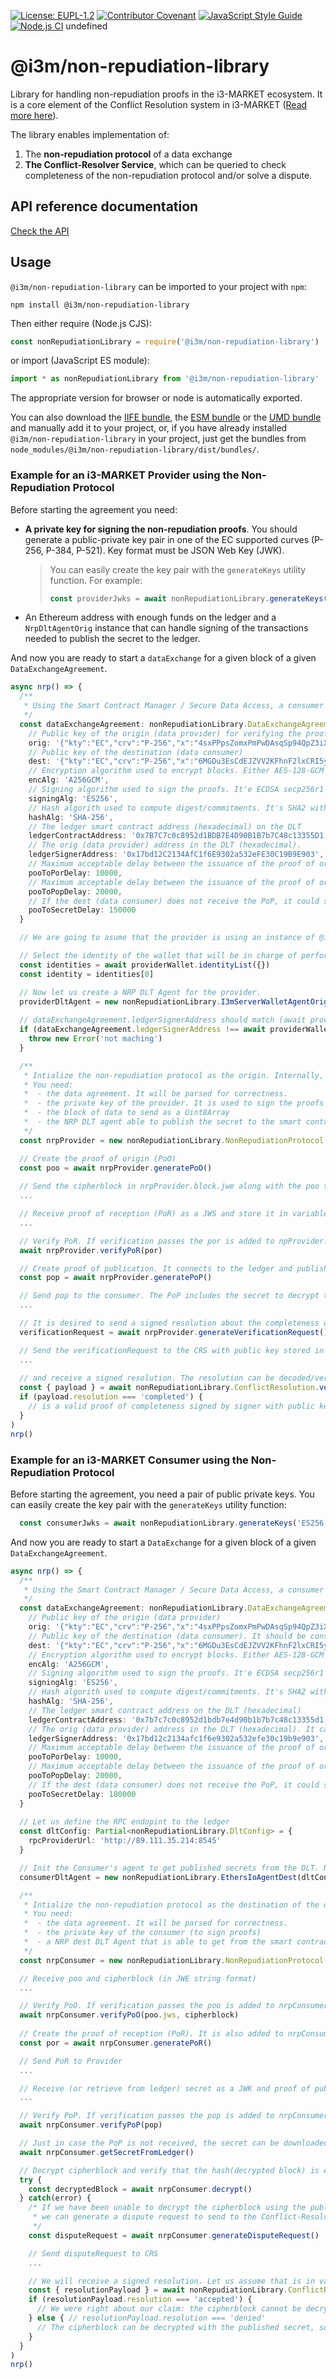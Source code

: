 [![License: EUPL-1.2](https://img.shields.io/badge/license-EUPL--1.2-green.svg)](LICENSE)
[![Contributor Covenant](https://img.shields.io/badge/Contributor%20Covenant-2.1-4baaaa.svg)](CODE_OF_CONDUCT.md)
[![JavaScript Style Guide](https://img.shields.io/badge/code_style-standard-brightgreen.svg)](https://standardjs.com)
[![Node.js CI](https://github.com/i3-Market-V2-Public-Repository/SP3-SCGBSSW-CR-NonRepudiationLibrary/actions/workflows/build-and-test.yml/badge.svg)](https://github.com/i3-Market-V2-Public-Repository/SP3-SCGBSSW-CR-NonRepudiationLibrary/actions/workflows/build-and-test.yml)
undefined

# @i3m/non-repudiation-library

Library for handling non-repudiation proofs in the i3-MARKET ecosystem. It is a core element of the Conflict Resolution system in i3-MARKET ([Read more here](https://github.com/i3-Market-V2-Public-Repository/SP3-SCGBSSW-CR-Documentation#conflict-resolution--non-repudiation-protocol)).

The library enables implementation of:

1. The **non-repudiation protocol** of a data exchange
2. **The Conflict-Resolver Service**, which can be queried to check completeness of the non-repudiation protocol and/or solve a dispute.

## API reference documentation

[Check the API](./docs/API.md)

## Usage

`@i3m/non-repudiation-library` can be imported to your project with `npm`:

```console
npm install @i3m/non-repudiation-library
```

Then either require (Node.js CJS):

```javascript
const nonRepudiationLibrary = require('@i3m/non-repudiation-library')
```

or import (JavaScript ES module):

```javascript
import * as nonRepudiationLibrary from '@i3m/non-repudiation-library'
```

The appropriate version for browser or node is automatically exported.

You can also download the [IIFE bundle](https://raw.githubusercontent.com/i3-Market-V2-Public-Repository/SP3-SCGBSSW-CR-NonRepudiationLibrary/main/dist/bundles/iife.js), the [ESM bundle](https://raw.githubusercontent.com/i3-Market-V2-Public-Repository/SP3-SCGBSSW-CR-NonRepudiationLibrary/main/dist/bundles/esm.min.js) or the [UMD bundle](https://raw.githubusercontent.com/i3-Market-V2-Public-Repository/SP3-SCGBSSW-CR-NonRepudiationLibrary/main/dist/bundles/umd.js) and manually add it to your project, or, if you have already installed `@i3m/non-repudiation-library` in your project, just get the bundles from `node_modules/@i3m/non-repudiation-library/dist/bundles/`.

### Example for an i3-MARKET Provider using the Non-Repudiation Protocol

Before starting the agreement you need:

- **A private key for signing the non-repudiation proofs**. You should generate a public-private key pair in one of the EC supported curves (P-256, P-384, P-521). Key format must be JSON Web Key (JWK).
  
  >You can easily create the key pair with the `generateKeys` utility function. For example:
  >
  >```typescript
  >const providerJwks = await nonRepudiationLibrary.generateKeys('ES256')
  >```

- An Ethereum address with enough funds on the ledger and a `NrpDltAgentOrig` instance that can handle signing of the transactions needed to publish the secret to the ledger.

And now you are ready to start a `dataExchange` for a given block of a given `DataExchangeAgreement`.

```typescript
async nrp() => {
  /**
   * Using the Smart Contract Manager / Secure Data Access, a consumer and a provider would have agreed a Data Exchange Agreement
   */
  const dataExchangeAgreement: nonRepudiationLibrary.DataExchangeAgreement = {
    // Public key of the origin (data provider) for verifying the proofs she/he issues. It should be providerJwks.publicJwk
    orig: '{"kty":"EC","crv":"P-256","x":"4sxPPpsZomxPmPwDAsqSp94QpZ3iXP8xX4VxWCSCfms","y":"8YI_bvVrKPW63bGAsHgRvwXE6uj3TlnHwoQi9XaEBBE","alg":"ES256"}',
    // Public key of the destination (data consumer)
    dest: '{"kty":"EC","crv":"P-256","x":"6MGDu3EsCdEJZVV2KFhnF2lxCRI5yNpf4vWQrCIMk5M","y":"0OZbKAdooCqrQcPB3Bfqy0g-Y5SmnTyovFoFY35F00M","alg":"ES256"}',
    // Encryption algorithm used to encrypt blocks. Either AES-128-GCM ('A128GCM') or AES-256-GCM ('A256GCM)
    encAlg: 'A256GCM',
    // Signing algorithm used to sign the proofs. It'e ECDSA secp256r1 with key lengths: either 'ES256', 'ES384', or 'ES512' 
    signingAlg: 'ES256',
    // Hash algorith used to compute digest/commitments. It's SHA2 with different output lengths: either 'SHA-256', 'SHA-384' or 'SHA-512'
    hashAlg: 'SHA-256',
    // The ledger smart contract address (hexadecimal) on the DLT
    ledgerContractAddress: '0x7B7C7c0c8952d1BDB7E4D90B1B7b7C48c13355D1',
    // The orig (data provider) address in the DLT (hexadecimal).
    ledgerSignerAddress: '0x17bd12C2134AfC1f6E9302a532eFE30C19B9E903',
    // Maximum acceptable delay between the issuance of the proof of origing (PoO) by the orig and the reception of the proof of reception (PoR) by the orig
    pooToPorDelay: 10000,
    // Maximum acceptable delay between the issuance of the proof of origing (PoP) by the orig and the reception of the proof of publication (PoR) by the dest
    pooToPopDelay: 20000,
    // If the dest (data consumer) does not receive the PoP, it could still get the decryption secret from the DLT. This defines the maximum acceptable delay between the issuance of the proof of origing (PoP) by the orig and the publication (block time) of the secret on the blockchain.
    pooToSecretDelay: 150000
  }

  // We are going to asume that the provider is using an instance of @i3m/server-wallet as wallet which is stored in the providerWallet variable

  // Select the identity of the wallet that will be in charge of performing the NRP. Let us suppose that it is the first one:
  const identities = await providerWallet.identityList({})
  const identity = identities[0]

  // Now let us create a NRP DLT Agent for the provider. 
  providerDltAgent = new nonRepudiationLibrary.I3mServerWalletAgentOrig(providerWallet, identity.did)
  
  // dataExchangeAgreement.ledgerSignerAddress should match (await providerWallet.getAddress())
  if (dataExchangeAgreement.ledgerSignerAddress !== await providerWallet.getAddress()) {
    throw new Error('not maching')
  }

  /**
   * Intialize the non-repudiation protocol as the origin. Internally, a one-time secret is created and the block is encrypted. They could be found in npProvider.block.secret and npProvide.block.jwe respectively.
   * You need:
   *  - the data agreement. It will be parsed for correctness.
   *  - the private key of the provider. It is used to sign the proofs and to sign transactions to the ledger (if not stated otherwise)
   *  - the block of data to send as a Uint8Array
   *  - the NRP DLT agent able to publish the secret to the smart contract
   */
  const nrpProvider = new nonRepudiationLibrary.NonRepudiationProtocol.NonRepudiationOrig(dataExchangeAgreement, providerJwks.privateJwk, block, providerDltAgent)

  // Create the proof of origin (PoO)
  const poo = await nrpProvider.generatePoO()
  
  // Send the cipherblock in nrpProvider.block.jwe along with the poo to the consumer
  ...

  // Receive proof of reception (PoR) as a JWS and store it in variable por.
  ...

  // Verify PoR. If verification passes the por is added to npProvider.block.por; otherwise it throws an error.
  await nrpProvider.verifyPoR(por)

  // Create proof of publication. It connects to the ledger and publishes the secret that can be used to decrypt the cipherblock
  const pop = await nrpProvider.generatePoP()

  // Send pop to the consumer. The PoP includes the secret to decrypt the cipherblock; although the consumer could also get the secret from the smart contract
  ...

  // It is desired to send a signed resolution about the completeness of the protocol by a trusted third party (the CRS), so generate a verification Request as:
  verificationRequest = await nrpProvider.generateVerificationRequest()

  // Send the verificationRequest to the CRS with public key stored in variable crsPublicJwk
  ...
  
  // and receive a signed resolution. The resolution can be decoded/verified as:
  const { payload } = await nonRepudiationLibrary.ConflictResolution.verifyResolution<nonRepudiationLibrary.VerificationResolutionPayload>(resolution, crsPublicKey)
  if (payload.resolution === 'completed') {
    // is a valid proof of completeness signed by signer with public key crsPublicKey
  }
)
nrp()
```

### Example for an i3-MARKET Consumer using the Non-Repudiation Protocol

Before starting the agreement, you need a pair of public private keys. You can easily create the key pair with the `generateKeys` utility function:

```typescript
  const consumerJwks = await nonRepudiationLibrary.generateKeys('ES256')
```

And now you are ready to start a `DataExchange` for a given block of a given `DataExchangeAgreement`.

```typescript
async nrp() => {
  /**
   * Using the Smart Contract Manager / Secure Data Access, a consumer and a provider would have agreed a Data Exchange Agreement
   */
  const dataExchangeAgreement: nonRepudiationLibrary.DataExchangeAgreement = {
    // Public key of the origin (data provider)
    orig: '{"kty":"EC","crv":"P-256","x":"4sxPPpsZomxPmPwDAsqSp94QpZ3iXP8xX4VxWCSCfms","y":"8YI_bvVrKPW63bGAsHgRvwXE6uj3TlnHwoQi9XaEBBE","alg":"ES256"}',
    // Public key of the destination (data consumer). It should be consumerJwks.publicJwk
    dest: '{"kty":"EC","crv":"P-256","x":"6MGDu3EsCdEJZVV2KFhnF2lxCRI5yNpf4vWQrCIMk5M","y":"0OZbKAdooCqrQcPB3Bfqy0g-Y5SmnTyovFoFY35F00M","alg":"ES256"}',
    // Encryption algorithm used to encrypt blocks. Either AES-128-GCM ('A128GCM') or AES-256-GCM ('A256GCM)
    encAlg: 'A256GCM',
    // Signing algorithm used to sign the proofs. It'e ECDSA secp256r1 with key lengths: either 'ES256', 'ES384', or 'ES512' 
    signingAlg: 'ES256',
    // Hash algorith used to compute digest/commitments. It's SHA2 with different output lengths: either 'SHA-256', 'SHA-384' or 'SHA-512'
    hashAlg: 'SHA-256',
    // The ledger smart contract address on the DLT (hexadecimal)
    ledgerContractAddress: '0x7b7c7c0c8952d1bdb7e4d90b1b7b7c48c13355d1',
    // The orig (data provider) address in the DLT (hexadecimal). It can use a different keypair for signing proofs and signing transactions to the DLT) 
    ledgerSignerAddress: '0x17bd12c2134afc1f6e9302a532efe30c19b9e903',
    // Maximum acceptable delay between the issuance of the proof of origing (PoO) by the orig and the reception of the proof of reception (PoR) by the orig
    pooToPorDelay: 10000,
    // Maximum acceptable delay between the issuance of the proof of origing (PoP) by the orig and the reception of the proof of publication (PoR) by the dest
    pooToPopDelay: 20000,
    // If the dest (data consumer) does not receive the PoP, it could still get the decryption secret from the DLT. This defines the maximum acceptable delay between the issuance of the proof of origing (PoP) by the orig and the publication (block time) of the secret on the blockchain.
    pooToSecretDelay: 180000
  }
  
  // Let us define the RPC endopint to the ledger
  const dltConfig: Partial<nonRepudiationLibrary.DltConfig> = {
    rpcProviderUrl: 'http://89.111.35.214:8545'
  }

  // Init the Consumer's agent to get published secrets from the DLT. Notice that since the consumer does not need to write to the DLT, they do not need to use a Wallet and the EthersIoAgentDest is enough
  consumerDltAgent = new nonRepudiationLibrary.EthersIoAgentDest(dltConfig)

  /**
   * Intialize the non-repudiation protocol as the destination of the data block.
   * You need:
   *  - the data agreement. It will be parsed for correctness.
   *  - the private key of the consumer (to sign proofs)
   *  - a NRP dest DLT Agent that is able to get from the smart contract the secret published by the provider
   */
  const nrpConsumer = new nonRepudiationLibrary.NonRepudiationProtocol.NonRepudiationDest(dataExchangeAgreement, consumerJwks.privateJwk, consumerDltAgent)

  // Receive poo and cipherblock (in JWE string format)
  ...

  // Verify PoO. If verification passes the poo is added to nrpConsumer.block.poo and cipherblock to nrpConsumer.block.cipherblock; otherwise it throws an error.
  await nrpConsumer.verifyPoO(poo.jws, cipherblock)
  
  // Create the proof of reception (PoR). It is also added to nrpConsumer.block.por
  const por = await nrpConsumer.generatePoR()

  // Send PoR to Provider
  ...

  // Receive (or retrieve from ledger) secret as a JWK and proof of publication (PoP) as a JWS and stored them in secret and pop.
  ...

  // Verify PoP. If verification passes the pop is added to nrpConsumer.block.pop, and the secret to nrpConsumer.block.secret; otherwise it throws an error.
  await nrpConsumer.verifyPoP(pop)

  // Just in case the PoP is not received, the secret can be downloaded from the ledger. The next function downloads the secret and stores it to nrpConsumer.block.secret
  await nrpConsumer.getSecretFromLedger()

  // Decrypt cipherblock and verify that the hash(decrypted block) is equal to the committed one (in the original PoO). If verification fails, it throws an error.
  try {
    const decryptedBlock = await nrpConsumer.decrypt()
  } catch(error) {
    /* If we have been unable to decrypt the cipherblock using the published secret,
     * we can generate a dispute request to send to the Conflict-Resolver Service (CRS).
     */
    const disputeRequest = await nrpConsumer.generateDisputeRequest()

    // Send disputeRequest to CRS
    ...

    // We will receive a signed resolution. Let us assume that is in variable disputeResolution
    const { resolutionPayload } = await nonRepudiationLibrary.ConflictResolution.verifyResolution<nonRepudiationLibrary.DisputeResolutionPayload>(disputeResolution)
    if (resolutionPayload.resolution === 'accepted') {
      // We were right about our claim: the cipherblock cannot be decrypted and we can't be invoiced for it.
    } else { // resolutionPayload.resolution === 'denied'
      // The cipherblock can be decrypted with the published secret, so either we had a malicious intention or we have an issue with our software.
    }
  }
)
nrp()
```
